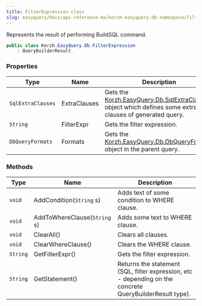 ```yaml
---
title: FilterExpression class
slug: easyquery/docs/api-reference-4x/korzh-easyquery-db-namespace/filterexpression-class
---
```



Represents the result of performing BuildSQL command.
```csharp
public class Korzh.EasyQuery.Db.FilterExpression
    : QueryBuilderResult

```

### Properties

| Type | Name | Description | 
| --- | --- | --- | 
| `SqlExtraClauses` | ExtraClauses | Gets the [Korzh.EasyQuery.Db.SqlExtraClauses](/api-reference-4x/korzh-easyquery-db-namespace/sqlextraclauses-class) object which defines some extra clauses of generated query. | 
| `String` | FilterExpr | Gets the filter expression. | 
| `DbQueryFormats` | Formats | Gets the [Korzh.EasyQuery.Db.DbQueryFormats](/api-reference-4x/korzh-easyquery-db-namespace/dbqueryformats-class) object in the parent query. | 


### Methods

| Type | Name | Description | 
| --- | --- | --- | 
| `void` | AddCondition(`String` s) | Adds text of some condition to WHERE clause. | 
| `void` | AddToWhereClause(`String` s) | Adds some text to WHERE clause. | 
| `void` | ClearAll() | Clears all clauses. | 
| `void` | ClearWhereClause() | Clears the WHERE clause. | 
| `String` | GetFilterExpr() | Gets the filter expression. | 
| `String` | GetStatement() | Returns the statement (SQL, filter expression, etc - depending on the concrete QueryBuilderResult type). |